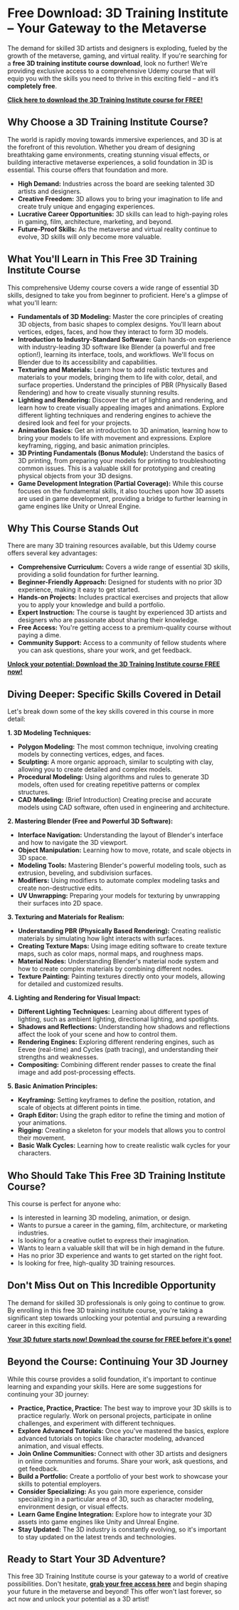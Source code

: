 # Free Download: 3D Training Institute – Your Gateway to the Metaverse

The demand for skilled 3D artists and designers is exploding, fueled by the growth of the metaverse, gaming, and virtual reality. If you're searching for a **free 3D training institute course download**, look no further! We’re providing exclusive access to a comprehensive Udemy course that will equip you with the skills you need to thrive in this exciting field – and it’s **completely free**.

[**Click here to download the 3D Training Institute course for FREE!**](https://udemywork.com/3d-training-institute)

## Why Choose a 3D Training Institute Course?

The world is rapidly moving towards immersive experiences, and 3D is at the forefront of this revolution. Whether you dream of designing breathtaking game environments, creating stunning visual effects, or building interactive metaverse experiences, a solid foundation in 3D is essential. This course offers that foundation and more.

*   **High Demand:** Industries across the board are seeking talented 3D artists and designers.
*   **Creative Freedom:** 3D allows you to bring your imagination to life and create truly unique and engaging experiences.
*   **Lucrative Career Opportunities:** 3D skills can lead to high-paying roles in gaming, film, architecture, marketing, and beyond.
*   **Future-Proof Skills:** As the metaverse and virtual reality continue to evolve, 3D skills will only become more valuable.

## What You'll Learn in This Free 3D Training Institute Course

This comprehensive Udemy course covers a wide range of essential 3D skills, designed to take you from beginner to proficient. Here's a glimpse of what you'll learn:

*   **Fundamentals of 3D Modeling:** Master the core principles of creating 3D objects, from basic shapes to complex designs. You'll learn about vertices, edges, faces, and how they interact to form 3D models.
*   **Introduction to Industry-Standard Software:** Gain hands-on experience with industry-leading 3D software like Blender (a powerful and free option!), learning its interface, tools, and workflows. We'll focus on Blender due to its accessibility and capabilities.
*   **Texturing and Materials:** Learn how to add realistic textures and materials to your models, bringing them to life with color, detail, and surface properties. Understand the principles of PBR (Physically Based Rendering) and how to create visually stunning results.
*   **Lighting and Rendering:** Discover the art of lighting and rendering, and learn how to create visually appealing images and animations. Explore different lighting techniques and rendering engines to achieve the desired look and feel for your projects.
*   **Animation Basics:** Get an introduction to 3D animation, learning how to bring your models to life with movement and expressions. Explore keyframing, rigging, and basic animation principles.
*   **3D Printing Fundamentals (Bonus Module):** Understand the basics of 3D printing, from preparing your models for printing to troubleshooting common issues. This is a valuable skill for prototyping and creating physical objects from your 3D designs.
*   **Game Development Integration (Partial Coverage):** While this course focuses on the fundamental skills, it also touches upon how 3D assets are used in game development, providing a bridge to further learning in game engines like Unity or Unreal Engine.

## Why This Course Stands Out

There are many 3D training resources available, but this Udemy course offers several key advantages:

*   **Comprehensive Curriculum:** Covers a wide range of essential 3D skills, providing a solid foundation for further learning.
*   **Beginner-Friendly Approach:** Designed for students with no prior 3D experience, making it easy to get started.
*   **Hands-on Projects:** Includes practical exercises and projects that allow you to apply your knowledge and build a portfolio.
*   **Expert Instruction:** The course is taught by experienced 3D artists and designers who are passionate about sharing their knowledge.
*   **Free Access:** You're getting access to a premium-quality course without paying a dime.
*   **Community Support:** Access to a community of fellow students where you can ask questions, share your work, and get feedback.

[**Unlock your potential: Download the 3D Training Institute course FREE now!**](https://udemywork.com/3d-training-institute)

## Diving Deeper: Specific Skills Covered in Detail

Let's break down some of the key skills covered in this course in more detail:

**1. 3D Modeling Techniques:**

*   **Polygon Modeling:** The most common technique, involving creating models by connecting vertices, edges, and faces.
*   **Sculpting:** A more organic approach, similar to sculpting with clay, allowing you to create detailed and complex models.
*   **Procedural Modeling:** Using algorithms and rules to generate 3D models, often used for creating repetitive patterns or complex structures.
*   **CAD Modeling:** (Brief Introduction) Creating precise and accurate models using CAD software, often used in engineering and architecture.

**2. Mastering Blender (Free and Powerful 3D Software):**

*   **Interface Navigation:** Understanding the layout of Blender's interface and how to navigate the 3D viewport.
*   **Object Manipulation:** Learning how to move, rotate, and scale objects in 3D space.
*   **Modeling Tools:** Mastering Blender's powerful modeling tools, such as extrusion, beveling, and subdivision surfaces.
*   **Modifiers:** Using modifiers to automate complex modeling tasks and create non-destructive edits.
*   **UV Unwrapping:** Preparing your models for texturing by unwrapping their surfaces into 2D space.

**3. Texturing and Materials for Realism:**

*   **Understanding PBR (Physically Based Rendering):** Creating realistic materials by simulating how light interacts with surfaces.
*   **Creating Texture Maps:** Using image editing software to create texture maps, such as color maps, normal maps, and roughness maps.
*   **Material Nodes:** Understanding Blender's material node system and how to create complex materials by combining different nodes.
*   **Texture Painting:** Painting textures directly onto your models, allowing for detailed and customized results.

**4. Lighting and Rendering for Visual Impact:**

*   **Different Lighting Techniques:** Learning about different types of lighting, such as ambient lighting, directional lighting, and spotlights.
*   **Shadows and Reflections:** Understanding how shadows and reflections affect the look of your scene and how to control them.
*   **Rendering Engines:** Exploring different rendering engines, such as Eevee (real-time) and Cycles (path tracing), and understanding their strengths and weaknesses.
*   **Compositing:** Combining different render passes to create the final image and add post-processing effects.

**5. Basic Animation Principles:**

*   **Keyframing:** Setting keyframes to define the position, rotation, and scale of objects at different points in time.
*   **Graph Editor:** Using the graph editor to refine the timing and motion of your animations.
*   **Rigging:** Creating a skeleton for your models that allows you to control their movement.
*   **Basic Walk Cycles:** Learning how to create realistic walk cycles for your characters.

## Who Should Take This Free 3D Training Institute Course?

This course is perfect for anyone who:

*   Is interested in learning 3D modeling, animation, or design.
*   Wants to pursue a career in the gaming, film, architecture, or marketing industries.
*   Is looking for a creative outlet to express their imagination.
*   Wants to learn a valuable skill that will be in high demand in the future.
*   Has no prior 3D experience and wants to get started on the right foot.
*   Is looking for free, high-quality 3D training resources.

## Don't Miss Out on This Incredible Opportunity

The demand for skilled 3D professionals is only going to continue to grow. By enrolling in this free 3D training institute course, you're taking a significant step towards unlocking your potential and pursuing a rewarding career in this exciting field.

[**Your 3D future starts now! Download the course for FREE before it's gone!**](https://udemywork.com/3d-training-institute)

## Beyond the Course: Continuing Your 3D Journey

While this course provides a solid foundation, it's important to continue learning and expanding your skills. Here are some suggestions for continuing your 3D journey:

*   **Practice, Practice, Practice:** The best way to improve your 3D skills is to practice regularly. Work on personal projects, participate in online challenges, and experiment with different techniques.
*   **Explore Advanced Tutorials:** Once you've mastered the basics, explore advanced tutorials on topics like character modeling, advanced animation, and visual effects.
*   **Join Online Communities:** Connect with other 3D artists and designers in online communities and forums. Share your work, ask questions, and get feedback.
*   **Build a Portfolio:** Create a portfolio of your best work to showcase your skills to potential employers.
*   **Consider Specializing:** As you gain more experience, consider specializing in a particular area of 3D, such as character modeling, environment design, or visual effects.
*   **Learn Game Engine Integration:** Explore how to integrate your 3D assets into game engines like Unity and Unreal Engine.
*   **Stay Updated:** The 3D industry is constantly evolving, so it's important to stay updated on the latest trends and technologies.

## Ready to Start Your 3D Adventure?

This free 3D Training Institute course is your gateway to a world of creative possibilities. Don't hesitate, **[grab your free access here](https://udemywork.com/3d-training-institute)** and begin shaping your future in the metaverse and beyond! This offer won't last forever, so act now and unlock your potential as a 3D artist!
